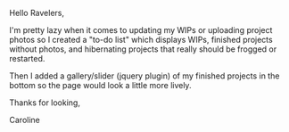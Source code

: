 Hello Ravelers,

I'm pretty lazy when it comes to updating my WIPs or uploading project photos so I created a "to-do list" which displays WIPs, finished projects without photos, and hibernating projects that really should be frogged or restarted.

Then I added a gallery/slider (jquery plugin) of my finished projects in the bottom so the page would look a little more lively.

Thanks for looking,

Caroline